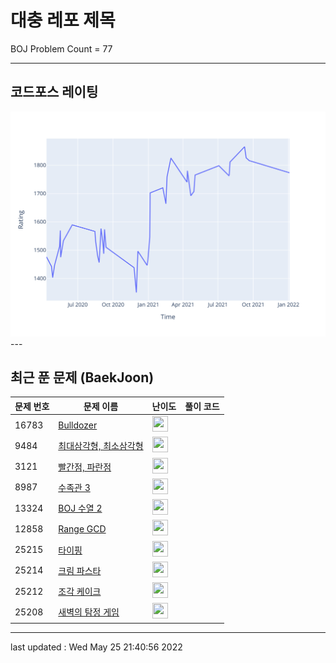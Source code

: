 # 대충 레포 제목

BOJ Problem Count = 77

---

## 코드포스 레이팅
[![Rating Graph](./cfStats.svg)](https://github.com/ingyu1008/Algorithm-Problem-Solving/blob/master/cfStats.html)---

## 최근 푼 문제 (BaekJoon)
| 문제 번호 | 문제 이름 | 난이도 | 풀이 코드 |
| --- | --- | --- | --- |
| 16783 | [Bulldozer](https://www.acmicpc.net/problem/16783) | <img height="25px" width="25px=" src="https://static.solved.ac/tier_small/24.svg"/> |  |
| 9484 | [최대삼각형, 최소삼각형](https://www.acmicpc.net/problem/9484) | <img height="25px" width="25px=" src="https://static.solved.ac/tier_small/23.svg"/> |  |
| 3121 | [빨간점, 파란점](https://www.acmicpc.net/problem/3121) | <img height="25px" width="25px=" src="https://static.solved.ac/tier_small/23.svg"/> |  |
| 8987 | [수족관 3](https://www.acmicpc.net/problem/8987) | <img height="25px" width="25px=" src="https://static.solved.ac/tier_small/23.svg"/> |  |
| 13324 | [BOJ 수열 2](https://www.acmicpc.net/problem/13324) | <img height="25px" width="25px=" src="https://static.solved.ac/tier_small/24.svg"/> |  |
| 12858 | [Range GCD](https://www.acmicpc.net/problem/12858) | <img height="25px" width="25px=" src="https://static.solved.ac/tier_small/21.svg"/> |  |
| 25215 | [타이핑](https://www.acmicpc.net/problem/25215) | <img height="25px" width="25px=" src="https://static.solved.ac/tier_small/8.svg"/> |  |
| 25214 | [크림 파스타](https://www.acmicpc.net/problem/25214) | <img height="25px" width="25px=" src="https://static.solved.ac/tier_small/7.svg"/> |  |
| 25212 | [조각 케이크](https://www.acmicpc.net/problem/25212) | <img height="25px" width="25px=" src="https://static.solved.ac/tier_small/10.svg"/> |  |
| 25208 | [새벽의 탐정 게임](https://www.acmicpc.net/problem/25208) | <img height="25px" width="25px=" src="https://static.solved.ac/tier_small/0.svg"/> |  |


---

last updated : Wed May 25 21:40:56 2022

